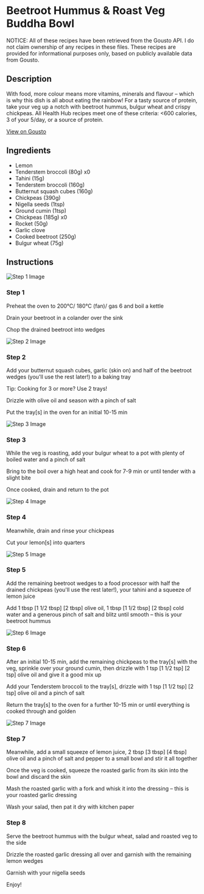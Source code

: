 # Beetroot Hummus & Roast Veg Buddha Bowl

NOTICE: All of these recipes have been retrieved from the Gousto API. I do not claim ownership of any recipes in these files. These recipes are provided for informational purposes only, based on publicly available data from Gousto.

## Description

With food, more colour means more vitamins, minerals and flavour – which is why this dish is all about eating the rainbow! For a tasty source of protein, take your veg up a notch with beetroot hummus, bulgur wheat and crispy chickpeas. All Health Hub recipes meet one of these criteria: <600 calories, 3 of your 5/day, or a source of protein.

[View on Gousto](https://www.gousto.co.uk/recipes/cookbook/beetroot-hummus-roast-veg-buddha-bowl)

## Ingredients

- Lemon
- Tenderstem broccoli (80g) x0
- Tahini (15g)
- Tenderstem broccoli (160g)
- Butternut squash cubes (160g)
- Chickpeas (390g)
- Nigella seeds (1tsp)
- Ground cumin (1tsp)
- Chickpeas (185g) x0
- Rocket (50g)
- Garlic clove
- Cooked beetroot (250g)
- Bulgur wheat (75g)

## Instructions

![Step 1 Image](https://production-media.gousto.co.uk/cms/recipe-step-image/Step-1-1593439055746-x200.jpg)

### Step 1

Preheat the oven to 200°C/ 180°C (fan)/ gas 6 and boil a kettle

Drain your beetroot in a colander over the sink

Chop the drained beetroot into wedges

![Step 2 Image](https://production-media.gousto.co.uk/cms/recipe-step-image/Step-2-1593439066303-x200.jpg)

### Step 2

Add your butternut squash cubes, garlic<span class="text-danger"> </span>(skin on) and half of the beetroot wedges (you'll use the rest later!) to a baking tray

Tip: Cooking for 3 or more? Use 2 trays!

Drizzle with olive oil and season with a pinch of salt

Put the tray[s] in the oven for an initial 10-15 min

![Step 3 Image](https://production-media.gousto.co.uk/cms/recipe-step-image/Step-3-1593439081471-x200.jpg)

### Step 3

While the veg is roasting, add your bulgur wheat to a pot with plenty of boiled water and a pinch of salt

Bring to the boil over a high heat and cook for 7-9 min or until tender with a slight bite

Once cooked, drain and return to the pot

![Step 4 Image](https://production-media.gousto.co.uk/cms/recipe-step-image/Step-4-1593439087246-x200.jpg)

### Step 4

Meanwhile, drain and rinse your chickpeas

Cut your lemon[s] into quarters

![Step 5 Image](https://production-media.gousto.co.uk/cms/recipe-step-image/Step-5-1593439149463-x200.jpg)

### Step 5

Add the remaining beetroot wedges to a food processor with half the drained chickpeas (you'll use the rest later!), your tahini and a squeeze of lemon juice

Add 1 tbsp<span class="text-danger"> <span class="text-purple">[1 1/2 tbsp]</span> [2 tbsp]</span> olive oil, 1 tbsp <span class="text-purple">[1 1/2 tbsp]</span> <span class="text-danger">[2 tbsp] </span>cold<span class="text-danger"> </span>water and a generous pinch of salt and blitz until smooth – this is your beetroot hummus

![Step 6 Image](https://production-media.gousto.co.uk/cms/recipe-step-image/Step-6-1593439169086-x200.jpg)

### Step 6

After an initial 10-15 min, add the remaining chickpeas to the tray[s] with the veg, sprinkle over your ground cumin, then drizzle with 1 tsp<span class="text-purple"> [1 1/2 tsp]</span> <span class="text-danger">[2 tsp]</span> olive oil and give it a good mix up

Add your Tenderstem broccoli to the tray[s], drizzle with 1 tsp <span class="text-purple">[1 1/2 tsp]</span> <span class="text-danger">[2 tsp]</span> olive oil and a pinch of salt

Return the tray[s] to the oven for a further 10-15 min or until everything is cooked through and golden

![Step 7 Image](https://production-media.gousto.co.uk/cms/recipe-step-image/Step-7-1593439182034-x200.jpg)

### Step 7

Meanwhile, add a small squeeze of lemon juice, 2 tbsp <span class="text-purple">[3 tbsp]</span><span class="text-danger"> [4 tbsp] </span>olive oil and a pinch of salt and pepper to a small bowl and stir it all together

Once the veg is cooked, squeeze the roasted garlic from its skin into the bowl and discard the skin

Mash the roasted garlic with a fork and whisk it into the dressing – this is your roasted garlic dressing

Wash your salad, then pat it dry with kitchen paper

### Step 8

Serve the beetroot hummus with the bulgur wheat, salad and roasted veg to the side

Drizzle the roasted garlic dressing all over and garnish with the remaining lemon wedges

Garnish with your nigella seeds

Enjoy!

